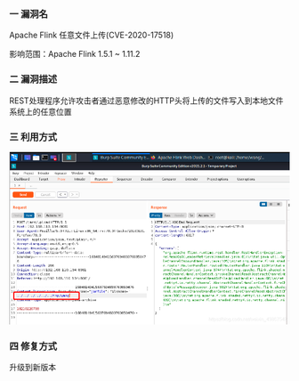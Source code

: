 ### 一 漏洞名
Apache Flink 任意文件上传(CVE-2020-17518)

影响范围：Apache Flink 1.5.1 ~ 1.11.2

### 二 漏洞描述
REST处理程序允许攻击者通过恶意修改的HTTP头将上传的文件写入到本地文件系统上的任意位置


### 三 利用方式
![img.png](img.png)

### 四 修复方式
升级到新版本

